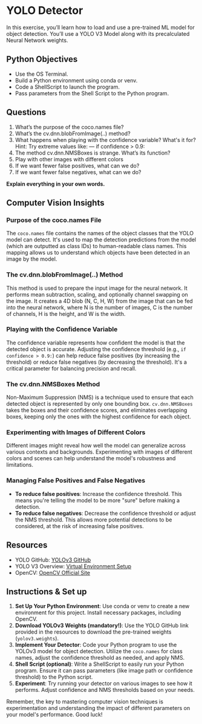 # YOLO Detector

In this exercise, you’ll learn how to load and use a pre-trained ML model for object detection. You’ll use a YOLO V3 Model along with its precalculated Neural Network weights.

## Python Objectives

- Use the OS Terminal.
- Build a Python environment using conda or venv.
- Code a ShellScript to launch the program.
- Pass parameters from the Shell Script to the Python program.

## Questions

1. What’s the purpose of the coco.names file?
2. What’s the cv.dnn.blobFromImage(..) method?
3. What happens when playing with the confidence variable? What's it for?
    Hint: Try extreme values like: —   if confidence > 0.9:
4. The method cv.dnn.NMSBoxes is strange. What’s its function?
5. Play with other images with different colors
6. If we want fewer false positives, what can we do?
7. If we want fewer false negatives, what can we do?

**Explain everything in your own words.**

## Computer Vision Insights

### Purpose of the coco.names File

The `coco.names` file contains the names of the object classes that the YOLO model can detect. It's used to map the detection predictions from the model (which are outputted as class IDs) to human-readable class names. This mapping allows us to understand which objects have been detected in an image by the model.

### The cv.dnn.blobFromImage(..) Method

This method is used to prepare the input image for the neural network. It performs mean subtraction, scaling, and optionally channel swapping on the image. It creates a 4D blob (N, C, H, W) from the image that can be fed into the neural network, where N is the number of images, C is the number of channels, H is the height, and W is the width.

### Playing with the Confidence Variable

The confidence variable represents how confident the model is that the detected object is accurate. Adjusting the confidence threshold (e.g., `if confidence > 0.9:`) can help reduce false positives (by increasing the threshold) or reduce false negatives (by decreasing the threshold). It's a critical parameter for balancing precision and recall.

### The cv.dnn.NMSBoxes Method

Non-Maximum Suppression (NMS) is a technique used to ensure that each detected object is represented by only one bounding box. `cv.dnn.NMSBoxes` takes the boxes and their confidence scores, and eliminates overlapping boxes, keeping only the ones with the highest confidence for each object.

### Experimenting with Images of Different Colors

Different images might reveal how well the model can generalize across various contexts and backgrounds. Experimenting with images of different colors and scenes can help understand the model's robustness and limitations.

### Managing False Positives and False Negatives

- **To reduce false positives**: Increase the confidence threshold. This means you're telling the model to be more "sure" before making a detection.
- **To reduce false negatives**: Decrease the confidence threshold or adjust the NMS threshold. This allows more potential detections to be considered, at the risk of increasing false positives.

## Resources

- YOLO GitHub: [YOLOv3 GitHub](https://github.com/ultralytics/yolov3/releases)
- YOLO V3 Overview: [Virtual Environment Setup](https://python.land/virtual-environments/virtualenv)
- OpenCV: [OpenCV Official Site](https://opencv.org/)


## Instructions & Set up

1. **Set Up Your Python Environment**: Use conda or venv to create a new environment for this project. Install necessary packages, including OpenCV.
2. **Download YOLOv3 Weights (mandatory!)**: Use the YOLO GitHub link provided in the resources to download the pre-trained weights (`yolov3.weights`).
3. **Implement Your Detector**: Code your Python program to use the YOLOv3 model for object detection. Utilize the `coco.names` for class names, adjust the confidence threshold as needed, and apply NMS.
4. **Shell Script (optional)**: Write a ShellScript to easily run your Python program. Ensure it can pass parameters (like image path or confidence threshold) to the Python script.
5. **Experiment**: Try running your detector on various images to see how it performs. Adjust confidence and NMS thresholds based on your needs.

Remember, the key to mastering computer vision techniques is experimentation and understanding the impact of different parameters on your model's performance. Good luck!